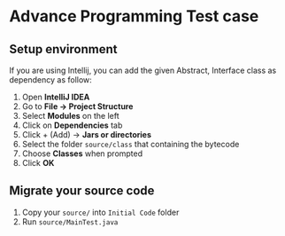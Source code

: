# Advance Programming Test case
## Setup environment 
If you are using Intellij, you can add the given Abstract, Interface class as dependency as follow:
1. Open **IntelliJ IDEA**
2. Go to **File -> Project Structure**
3. Select **Modules** on the left
4. Click on **Dependencies** tab
5. Click + (Add) -> **Jars or directories**
6. Select the folder `source/class` that containing the bytecode
7. Choose **Classes** when prompted
8. Click **OK**
## Migrate your source code
1. Copy your `source/` into `Initial Code` folder
2. Run `source/MainTest.java`

